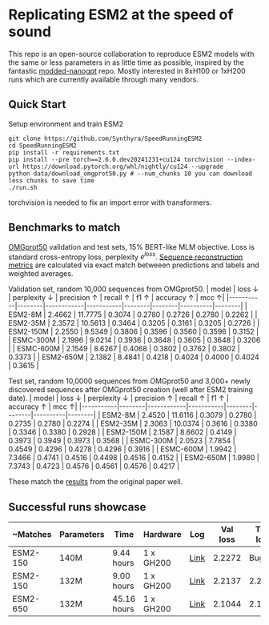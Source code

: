 # Replicating ESM2 at the speed of sound
This repo is an open-source collaboration to reproduce ESM2 models with the same or less parameters in as little time as possible, inspired by the fantastic [modded-nanogpt](https://github.com/KellerJordan/modded-nanogpt) repo. Mostly interested in 8xH100 or 1xH200 runs which are currently available through many vendors.

## Quick Start

Setup environment and train ESM2

```
git clone https://github.com/Synthyra/SpeedRunningESM2
cd SpeedRunningESM2
pip install -r requirements.txt
pip install --pre torch==2.6.0.dev20241231+cu124 torchvision --index-url https://download.pytorch.org/whl/nightly/cu124 --upgrade
python data/download_omgprot50.py # --num_chunks 10 you can download less chunks to save time
./run.sh
```
torchvision is needed to fix an import error with transformers.

## Benchmarks to match
[OMGprot50](https://huggingface.co/datasets/Synthyra/omg_prot50) validation and test sets, 15% BERT-like MLM objective.
Loss is standard cross-entropy loss, perplexity $e^{loss}$. [Sequence reconstruction metrics](https://github.com/Synthyra/SpeedRunningESM2/blob/master/benchmark_esm.py) are calculated via exact match betweeen predictions and labels and weighted averages.

Validation set, random 10,000 sequences from OMGprot50.
| model | loss &darr;   | perplexity &darr; | precision &uarr; | recall &uarr; | f1 &uarr; | accuracy &uarr; | mcc &uarr;|
|-----------|--------|------------|-----------|--------|--------|----------|--------|
| ESM2-8M   | 2.4662 | 11.7775    | 0.3074    | 0.2780 | 0.2726 | 0.2780   | 0.2262 |
| ESM2-35M  | 2.3572 | 10.5613    | 0.3464    | 0.3205 | 0.3161 | 0.3205   | 0.2726 |
| ESM2-150M | 2.2550 | 9.5349     | 0.3806    | 0.3596 | 0.3560 | 0.3596   | 0.3152 |
| ESMC-300M | 2.1996 | 9.0214     | 0.3936    | 0.3648 | 0.3605 | 0.3648   | 0.3206 |
| ESMC-600M | 2.1549 | 8.6267     | 0.4068    | 0.3802 | 0.3762 | 0.3802   | 0.3373 |
| ESM2-650M | 2.1382 | 8.4841     | 0.4218    | 0.4024 | 0.4000 | 0.4024   | 0.3615 |

Test set, random 10,0000 sequences from OMGprot50 and 3,000+ newly discovered sequences after OMGprot50 creation (well after ESM2 training date).
| model | loss &darr; | perplexity &darr; | precision &uarr; | recall &uarr; | f1 &uarr; | accuracy &uarr; | mcc &uarr;|
|-----------|--------|------------|-----------|--------|--------|----------|--------|
| ESM2-8M   | 2.4520 | 11.6116    | 0.3079    | 0.2780 | 0.2735 | 0.2780   | 0.2274 |
| ESM2-35M  | 2.3063 | 10.0374    | 0.3616    | 0.3380 | 0.3346 | 0.3380   | 0.2928 |
| ESM2-150M | 2.1587 | 8.6602     | 0.4149    | 0.3973 | 0.3949 | 0.3973   | 0.3568 |
| ESMC-300M | 2.0523 | 7.7854     | 0.4549    | 0.4296 | 0.4278 | 0.4296   | 0.3916 |
| ESMC-600M | 1.9942 | 7.3466     | 0.4741    | 0.4516 | 0.4498 | 0.4516   | 0.4152 |
| ESM2-650M | 1.9980 | 7.3743     | 0.4723    | 0.4576 | 0.4561 | 0.4576   | 0.4217 |

These match the [results](https://github.com/Synthyra/SpeedRunningESM2/pull/2#issue-2756280840) from the original paper well.


## Successful runs showcase

|~Matches |Parameters|Time      |Hardware |Log | Val loss | Test loss |
|--------|----------|----------|---------|----|-----------|-----------|
|ESM2-150|140M      |9.44 hours|1 x GH200|[Link](https://github.com/Synthyra/SpeedRunningESM2/blob/master/logs/f48932cb-f41f-4c0c-8f24-90c839e9dc9e.txt)| 2.2272 | Bugged |
|ESM2-150|132M      |9.00 hours|1 x GH200|[Link](https://github.com/Synthyra/SpeedRunningESM2/blob/master/logs/e631bf18-f202-492b-a3b8-fbae2cb7484a.txt)| 2.2137 | 2.2093 |
|ESM2-650|132M      |45.16 hours|1 x GH200|[Link](https://github.com/Synthyra/SpeedRunningESM2/blob/master/logs/a0a3dc4e-6f27-43e0-96fb-b1c2372a164b.txt)| 2.1044 | 2.1058 |




